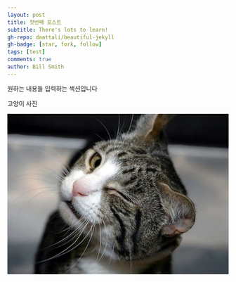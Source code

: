 ```yaml
---
layout: post
title: 첫번째 포스트
subtitle: There's lots to learn!
gh-repo: daattali/beautiful-jekyll
gh-badge: [star, fork, follow]
tags: [test]
comments: true
author: Bill Smith
---
```

원하는 내용들 입력하는 섹션입니다

고양이 사진


![아기고양이](../assets/img/양이.jpg)
